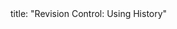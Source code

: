 <frontmatter>
title: "Revision Control: Using History"
</frontmatter>

<include src="navbar.md" boilerplate />

<include src="unit-inPage-asFlat.md" boilerplate />